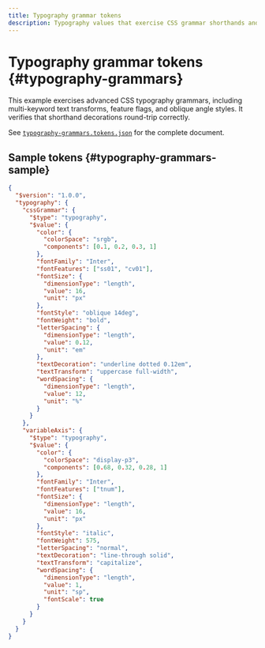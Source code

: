 ```yaml
---
title: Typography grammar tokens
description: Typography values that exercise CSS grammar shorthands and features.
---
```


# Typography grammar tokens {#typography-grammars}

This example exercises advanced CSS typography grammars, including multi-keyword text transforms, feature flags, and oblique angle styles. It verifies that shorthand decorations round-trip correctly.

See [`typography-grammars.tokens.json`](https://github.com/bylapidist/dtif/blob/main/examples/typography-grammars.tokens.json) for the complete document.

## Sample tokens {#typography-grammars-sample}

```json dtif
{
  "$version": "1.0.0",
  "typography": {
    "cssGrammar": {
      "$type": "typography",
      "$value": {
        "color": {
          "colorSpace": "srgb",
          "components": [0.1, 0.2, 0.3, 1]
        },
        "fontFamily": "Inter",
        "fontFeatures": ["ss01", "cv01"],
        "fontSize": {
          "dimensionType": "length",
          "value": 16,
          "unit": "px"
        },
        "fontStyle": "oblique 14deg",
        "fontWeight": "bold",
        "letterSpacing": {
          "dimensionType": "length",
          "value": 0.12,
          "unit": "em"
        },
        "textDecoration": "underline dotted 0.12em",
        "textTransform": "uppercase full-width",
        "wordSpacing": {
          "dimensionType": "length",
          "value": 12,
          "unit": "%"
        }
      }
    },
    "variableAxis": {
      "$type": "typography",
      "$value": {
        "color": {
          "colorSpace": "display-p3",
          "components": [0.68, 0.32, 0.28, 1]
        },
        "fontFamily": "Inter",
        "fontFeatures": ["tnum"],
        "fontSize": {
          "dimensionType": "length",
          "value": 16,
          "unit": "px"
        },
        "fontStyle": "italic",
        "fontWeight": 575,
        "letterSpacing": "normal",
        "textDecoration": "line-through solid",
        "textTransform": "capitalize",
        "wordSpacing": {
          "dimensionType": "length",
          "value": 1,
          "unit": "sp",
          "fontScale": true
        }
      }
    }
  }
}
```

